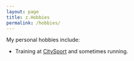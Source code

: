 ```yaml
---
layout: page
title: z.Hobbies
permalink: /hobbies/
---
```


My personal hobbies include:
+ Training at [CitySport](citysport.org.uk) and sometimes running.
